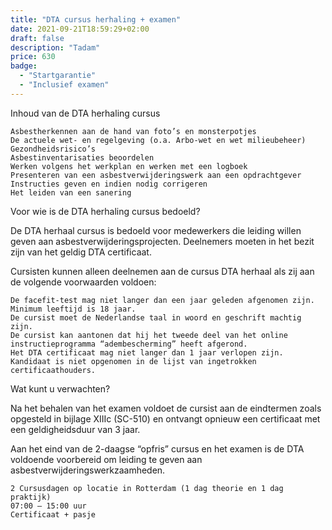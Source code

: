 ```yaml
---
title: "DTA cursus herhaling + examen"
date: 2021-09-21T18:59:29+02:00
draft: false
description: "Tadam"
price: 630
badge:
  - "Startgarantie"
  - "Inclusief examen"
---
```



Inhoud van de DTA herhaling cursus

    Asbestherkennen aan de hand van foto’s en monsterpotjes
    De actuele wet- en regelgeving (o.a. Arbo-wet en wet milieubeheer)
    Gezondheidsrisico’s
    Asbestinventarisaties beoordelen
    Werken volgens het werkplan en werken met een logboek
    Presenteren van een asbestverwijderingswerk aan een opdrachtgever
    Instructies geven en indien nodig corrigeren
    Het leiden van een sanering

Voor wie is de DTA herhaling cursus bedoeld?

De DTA herhaal cursus is bedoeld voor medewerkers die leiding willen geven aan asbestverwijderingsprojecten. Deelnemers moeten in het bezit zijn van het geldig DTA certificaat.

Cursisten kunnen alleen deelnemen aan de cursus DTA herhaal als zij aan de volgende voorwaarden voldoen:

    De facefit-test mag niet langer dan een jaar geleden afgenomen zijn.
    Minimum leeftijd is 18 jaar.
    De cursist moet de Nederlandse taal in woord en geschrift machtig zijn.
    De cursist kan aantonen dat hij het tweede deel van het online instructieprogramma “adembescherming” heeft afgerond.
    Het DTA certificaat mag niet langer dan 1 jaar verlopen zijn.
    Kandidaat is niet opgenomen in de lijst van ingetrokken certificaathouders.

Wat kunt u verwachten?

Na het behalen van het examen voldoet de cursist aan de eindtermen zoals opgesteld in bijlage XIIIc (SC-510) en ontvangt opnieuw een certificaat met een geldigheidsduur van 3 jaar.

Aan het eind van de 2-daagse “opfris” cursus en het examen is de DTA voldoende voorbereid om leiding te geven aan asbestverwijderingswerkzaamheden.

    2 Cursusdagen op locatie in Rotterdam (1 dag theorie en 1 dag praktijk)
    07:00 – 15:00 uur
    Certificaat + pasje
